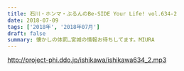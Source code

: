 ```yaml
---
title: 石川・ホンマ・ぶるんのBe-SIDE Your Life! vol.634-2
date: 2018-07-09
tags: ['2018年', '2018年07月']
draft: false
summary: 懐かしの体罰…宮城の情報お待ちしてます。MIURA
---
```


http://project-phi.ddo.jp/ishikawa/ishikawa634_2.mp3
